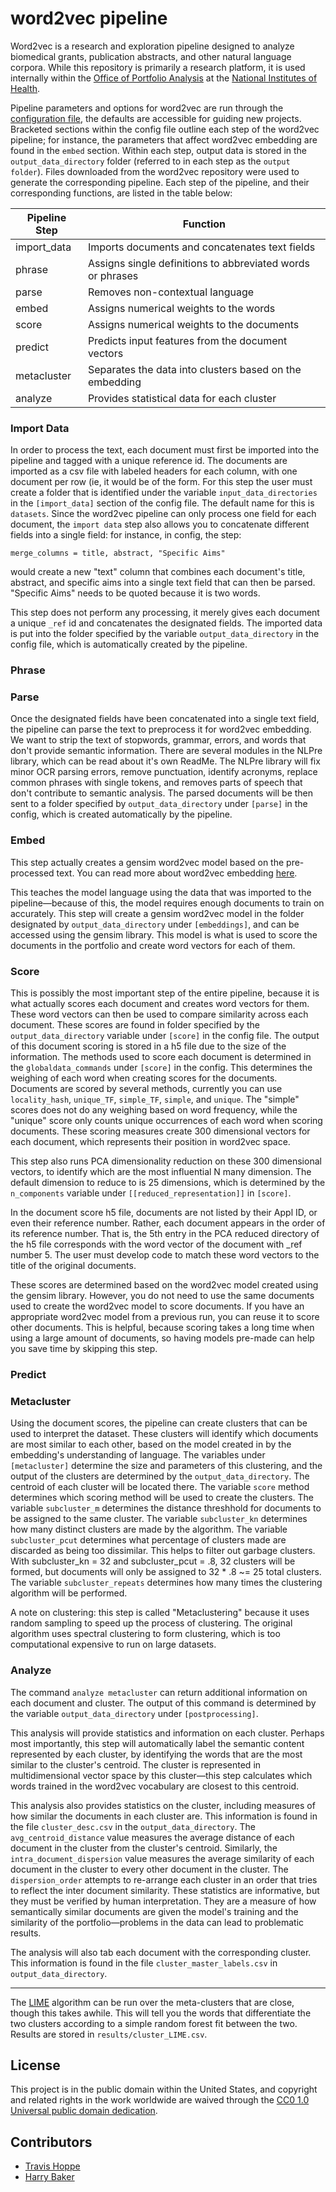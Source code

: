 # word2vec pipeline

Word2vec is a research and exploration pipeline designed to analyze biomedical grants, publication abstracts, and other natural language corpora. 
While this repository is primarily a research platform, it is used internally within the [Office of Portfolio Analysis](https://dpcpsi.nih.gov/opa/aboutus) at the [National Institutes of Health](https://www.nih.gov/).


Pipeline parameters and options for word2vec are run through the [configuration file](config.ini), the defaults are accessible for guiding new projects.
Bracketed sections within the config file outline each step of the word2vec pipeline; for instance, the parameters that affect word2vec embedding are found in the `embed` section.
Within each step, output data is stored in the `output_data_directory` folder (referred to in each step as the `output folder`). 
Files downloaded from the word2vec repository were used to generate the corresponding pipeline. Each step of the pipeline, and their corresponding functions, are listed in the table below:

| Pipeline Step   | Function |
| --------------- | -------- |
|import_data      | Imports documents and concatenates text fields |
|phrase           | Assigns single definitions to abbreviated words or phrases|
|parse            | Removes non-contextual language|
|embed            | Assigns numerical weights to the words |
|score            | Assigns numerical weights to the documents |
|predict          | Predicts input features from the document vectors |
|metacluster      | Separates the data into clusters based on the embedding |
|analyze          | Provides statistical data for each cluster |

### Import Data

In order to process the text, each document must first be imported into the pipeline and tagged with a unique reference id. The documents are imported as a csv file with labeled headers for each column, with one document per row (ie, it would be of the form. For this step the user must create a folder that is identified under the variable `input_data_directories` in the `[import_data]` section of the config file. The default name for this is `datasets`. Since the word2vec pipeline can only process one field for each document, the `import data` step also allows you to concatenate different fields into a single field: for instance, in config, the step:

    merge_columns = title, abstract, "Specific Aims"

would create a new "text" column that combines each document's title, abstract, and specific aims into a single text field that can then be parsed. "Specific Aims" needs to be quoted because it is two words.

This step does not perform any processing, it merely gives each document a unique `_ref` id and concatenates the designated fields. The imported data is put into the folder specified by the variable `output_data_directory` in the config file, which is automatically created by the pipeline.

### Phrase

### Parse

Once the designated fields have been concatenated into a single text field, the pipeline can parse the text to preprocess it for word2vec embedding. We want to strip the text of stopwords, grammar, errors, and words that don't provide semantic information. There are several modules in the NLPre library, which can be read about it's own ReadMe. The NLPre library will fix minor OCR parsing errors, remove punctuation, identify acronyms, replace common phrases with single tokens, and removes parts of speech that don't contribute to semantic analysis. The parsed documents will be then sent to a folder specified by `output_data_directory` under `[parse]` in the config, which is created automatically by the pipeline.

### Embed

This step actually creates a gensim word2vec model based on the pre-processed text. You can read more about word2vec embedding [here](https://rare-technologies.com/word2vec-tutorial/).

This teaches the model language using the data that was imported to the pipeline—because of this, the model requires enough documents to train on accurately. This step will create a gensim word2vec model in the folder designated by `output_data_directory` under `[embeddings]`, and can be accessed using the gensim library. This model is what is used to score the documents in the portfolio and create word vectors for each of them.

### Score

This is possibly the most important step of the entire pipeline, because it is what actually scores each document and creates word vectors for them. These word vectors can then be used to compare similarity across each document. These scores are found in folder specified by the  `output_data_directory` variable under `[score]` in the config file. The output of this document scoring is stored in a h5 file due to the size of the information. The methods used to score each document is determined in the `globaldata_commands` under `[score]` in the config. This determines the weighing of each word when creating scores for the documents. Documents are scored by several methods, currently you can use `locality_hash`, `unique_TF`, `simple_TF`, `simple`, and `unique`. The "simple" scores does not do any weighing based on word frequency, while the "unique" score only counts unique occurrences of each word when scoring documents. These scoring measures create 300 dimensional vectors for each document, which represents their position in word2vec space.

This step also runs PCA dimensionality reduction on these 300 dimensional vectors, to identify which are the most influential N many dimension. The default dimension to reduce to is 25 dimensions, which is determined by the `n_components` variable under `[[reduced_representation]]` in `[score]`.

In the document score h5 file, documents are not listed by their Appl ID, or even their reference number. Rather, each document appears in the order of its reference number. That is, the 5th entry in the PCA reduced directory of the h5 file corresponds with the word vector of the document with _ref number 5. The user must develop code to match these word vectors to the title of the original documents.

These scores are determined based on the word2vec model created using the gensim library. However, you do not need to use the same documents used to create the word2vec model to score documents. If you have an appropriate word2vec model from a previous run, you can reuse it to score other documents. This is helpful, because scoring takes a long time when using a large amount of documents, so having models pre-made can help you save time by skipping this step.

### Predict

### Metacluster

Using the document scores, the pipeline can create clusters that can be used to interpret the dataset. These clusters will identify which documents are most similar to each other, based on the model created in by the embedding's understanding of language. The variables under `[metacluster]` determine the size and parameters of this clustering, and the output of the clusters are determined by the `output_data_directory`.  The centroid of each cluster will be located there. The variable `score` method determines which scoring method will be used to create the clusters. The variable `subcluster_m` determines the distance threshhold for documents to be assigned to the same cluster. The variable `subcluster_kn` determines how many distinct clusters are made by the algorithm. The variable `subcluster_pcut` determines what percentage of clusters made are discarded as being too dissimilar. This helps to filter out garbage clusters. With  subcluster_kn = 32 and  subcluster_pcut = .8, 32 clusters will be formed, but documents will only be assigned to 32 * .8 ~= 25 total clusters. The variable `subcluster_repeats` determines how many times the clustering algorithm will be performed.

A note on clustering: this step is called "Metaclustering" because it uses random sampling to speed up the process of clustering. The original algorithm uses spectral clustering to form clustering, which is too computational expensive to run on large datasets.

### Analyze

The command `analyze metacluster` can return additional information on each document and cluster. The output of this command is determined by the variable `output_data_directory` under `[postprocessing]`.

This analysis will provide statistics and information on each cluster. Perhaps most importantly, this step will automatically label the semantic content represented by each cluster, by identifying the words that are the most similar to the cluster's centroid. The cluster is represented in multidimensional vector space by this cluster—this step calculates which words trained in the word2vec vocabulary are closest to this centroid.

This analysis also provides statistics on the cluster, including measures of how similar the documents in each cluster are.  This information is found in the file `cluster_desc.csv` in the `output_data_directory`. The `avg_centroid_distance` value measures the average distance of each document in the cluster from the cluster's centroid. Similarly, the `intra_document_dispersion` value measures the average similarity of each document in the cluster to every other document in the cluster. The `dispersion_order`  attempts to re-arrange each cluster in an order that tries to reflect the inter document similarity. These statistics are informative, but they must be verified by human interpretation. They are a measure of how semantically similar documents are given the model's training and the similarity of the portfolio—problems in the data can lead to problematic results.

The analysis will also tab each document with the corresponding cluster. This information is found in the file `cluster_master_labels.csv` in `output_data_directory`.

----

The [LIME](https://github.com/marcotcr/lime) algorithm can be run over the meta-clusters that are close, though this takes awhile. This will tell you the words that differentiate the two clusters according to a simple random forest fit between the two. Results are stored in `results/cluster_LIME.csv`.

## License

This project is in the public domain within the United States, and
copyright and related rights in the work worldwide are waived through
the [CC0 1.0 Universal public domain dedication](https://creativecommons.org/publicdomain/zero/1.0/).


## Contributors

+ [Travis Hoppe](https://github.com/thoppe)
+ [Harry Baker](https://github.com/HarryBaker)
